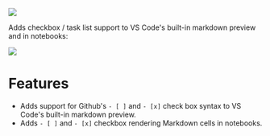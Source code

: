 [![](https://vsmarketplacebadge.apphb.com/version/bierner.markdown-checkbox.svg)](https://marketplace.visualstudio.com/items?itemName=bierner.markdown-checkbox)

Adds checkbox / task list support to VS Code's built-in markdown preview and in notebooks:

![](https://raw.githubusercontent.com/mjbvz/vscode-markdown-checkboxes/master/docs/example.png)

# Features 
- Adds support for Github's `- [ ]` and `- [x]` check box syntax  to VS Code's built-in markdown preview.
- Adds `- [ ]` and `- [x]` checkbox rendering Markdown cells in notebooks.
